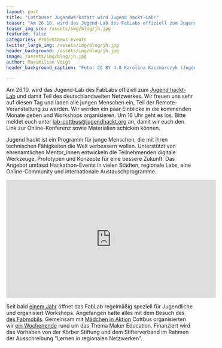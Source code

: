 ```yaml
---
layout: post
title: "Cottbuser Jugendwerkstatt wird Jugend hackt-Lab!"
teaser: "Am 26.10. wird das Jugend-Lab des FabLabs offiziell zum Jugend hackt-Labund damit Teil des deutschlandweiten Netzwerkes."
teaser_img_src: /assets/img/blog/jh.jpg
featured: false
categories: Projektnews Events
twitter_large_img: /assets/img/blog/jh.jpg
header_background: /assets/img/blog/jh.jpg
image: /assets/img/blog/jh.jpg
author: Maximilian Voigt
header_background_caption: "Foto: CC BY 4.0 Karolina Kaczmarczyk (Jugend hackt)"

---
```


Am 26.10. wird das Jugend-Lab des FabLabs offiziell zum [Jugend hackt-Lab](https://jugendhackt.org/labs/) und damit Teil des deutschlandweiten Netzwerkes. Wir freuen uns sehr auf diesen Tag und laden alle jungen Menschen ein, Teil der Remote-Veranstaltung zu werden. Wir werden ein paar Einblicke in die kommenden Monate geben und Workshops organisieren. Um 16 Uhr geht es los. Bitte meldet euch unter <a href="mailto:lab-cottbus@jugendhackt.org">lab-cottbus@jugendhackt.org</a> an, damit wir euch den Link zur Online-Konferenz sowie Materialien schicken können.

Jugend hackt ist ein Programm für junge Menschen, die mit ihren technischen Fähigkeiten die Welt verbessern wollen. Unterstützt von ehrenamtlichen Mentor_innen entwickeln die Teilnehmenden digitale Werkzeuge, Prototypen und Konzepte für eine bessere Zukunft. Das Angebot umfasst Hackathon-Events in vielen Städten, regionale Labs, eine Online-Community und internationale Austauschprogramme.

<div class="video"><iframe width="560" height="315" src="https://www.youtube.com/embed/lkNZyfhUvEc" frameborder="0" allow="accelerometer; autoplay; clipboard-write; encrypted-media; gyroscope; picture-in-picture" allowfullscreen></iframe></div>

Seit bald [einem Jahr](https://fablabcb.de/blog/Das-Fabmobil-zu-besuch-in-Cottbus) öffnet das FabLab regelmäßig speziell für Jugendliche und organisiert Workshops. Angefangen hatte alles mit dem Besuch des [des Fabmobils](https://fabmobil.org/). Gemeinsam mit [Mädchen in Aktion](https://www.maedchentreff-cottbus.de/) Cottbus organisierten wir [ein Wochenende](https://fablabcb.de/blog/Das-Fabmobil-zu-besuch-in-Cottbus) rund um das Thema Maker Education. Finanziert wird das Vorhaben von der Körber Stiftung und dem Stifterverband im Rahmen der Ausschreibung "Lernen in regionalen Netzwerken".